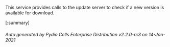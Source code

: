 






This service provides calls to the update server to check if a new version is available for download.

[:summary]

###### Auto generated by Pydio Cells Enterprise Distribution v2.2.0-rc3 on 14-Jan-2021
